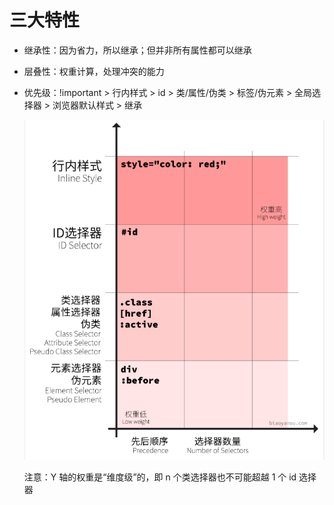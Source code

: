 # 三大特性

- 继承性：因为省力，所以继承；但并非所有属性都可以继承
- 层叠性：权重计算，处理冲突的能力
- 优先级：!important > 行内样式 > id > 类/属性/伪类 > 标签/伪元素 > 全局选择器 > 浏览器默认样式 > 继承

  ![404](images/CSS优先级图例.png)

  注意：Y 轴的权重是“维度级”的，即 n 个类选择器也不可能超越 1 个 id 选择器
